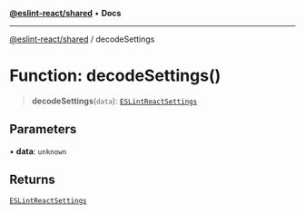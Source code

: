 [**@eslint-react/shared**](../README.md) • **Docs**

***

[@eslint-react/shared](../README.md) / decodeSettings

# Function: decodeSettings()

> **decodeSettings**(`data`): [`ESLintReactSettings`](../type-aliases/ESLintReactSettings.md)

## Parameters

• **data**: `unknown`

## Returns

[`ESLintReactSettings`](../type-aliases/ESLintReactSettings.md)

